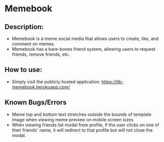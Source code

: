 # Memebook

## Description:
- Memebook is a meme social media that allows users to create, like, and comment on memes.
- Memebook has a bare-bones friend system, allowing users to request friends, remove friends, etc.

## How to use:
- Simply visit the publicly hosted application: https://ltb-memebook.herokuapp.com/

## Known Bugs/Errors
- Meme top and bottom text stretches outside the bounds of template image when viewing meme preview on mobile screen sizes
- When viewing friends list modal from profile, if the user clicks on one of their friends' name, it will redirect to that profile but will not close the modal.